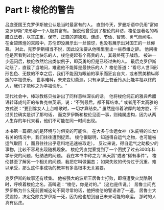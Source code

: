 # Part I: 梭伦的警告

吕底亚国王克罗伊斯被公认是当时最富有的人。
直到今天，罗曼斯语中仍用“富如克罗伊斯”来形容一个人极其富有。
据说他曾受到了梭伦的拜访，梭伦是著名的希腊立法者，以其庄重、保守、正直的道德观、谦虚、节俭、智慧、勇气而闻名。
在金碧辉煌的宫殿中，苏伦即没展示出一丝惊讶，也没有展示出对国王的一丝仰慕。
对此，克罗伊斯相当不悦，因此设法要从他嘴里套出一些恭维之辞。
他问梭伦是否看到过比他快乐的人，梭伦提起有个高贵的人，其最终死于战场。
被进一步逼问后，梭伦依然给出类似例子，即英勇的但是已经过失的人。
最后克罗伊斯动怒了，直截了当地问，难道他不能算是最快乐的人？
梭伦答道：“看尽人世间形形色色、无数的不幸之后，我们不能因为眼前的享乐而狂妄自大，或者赞美稍纵即逝的幸福快乐。
世事难料，未来变幻莫测。只有承蒙上苍垂怜从此能幸福以终的人，我们才能称之为幸福快乐。“


现代社会中，棒球教练贝拉讲出了同样意味深长的话。
他将梭伦纯正的雅典希腊语转译成纯正的布鲁克林英语，说：“不到最后，都不算结束。”
或者用不太高雅的方式说：“要到胖女人上台唱歌时，一切才算结束。”
虽然是带着浓厚的地方腔，不过贝拉确实是讲了那句话，
而克罗伊斯和梭伦见面一事，则纯属虚构，因为从两人生存的年代来看，他们不可能在同一时间出现。

本书第一篇探讨的是环境与时俱变的可能性。
在大多与命运女神（朱庇特的长女）有关的情况中，我们往往遭到捉弄。
梭伦很聪明，知道得自运气之物，也可能被运气取回（，而且往往出乎意料地迅速被取走）。
反过来说，得自运气之助极少的事物，比较不容易出现随机现象。
梭伦凭直觉察觉到了一个困扰了过去300年科学研究的问题，归纳法的问题。
我在本书中称之为“黑天鹅”或者“稀有事件”。
梭伦甚至了解另一个相关的问题，我把它叫做偏态；
如果失败的代价过于沉重、难以承受，那么这件事成功的概率有多高根本无关紧要。

克罗伊斯的故事还有续集。
他被强大的波斯王居鲁士打败，即将遭受火焚酷刑时，呼唤着梭伦之名，高叫道：“梭伦，你是对的。”（这也是传说。）
居鲁士问克罗伊斯为什么死前要喊这句不同寻常的话，他把梭伦的警语讲了一遍。
居鲁士大受震惊，决定免除克罗伊斯一死，因为他也想到自己未来可能的命运。
那时的人真有远虑。

